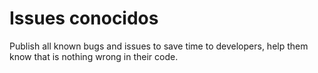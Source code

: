 # Issues conocidos

Publish all known bugs and issues to save time to developers, help them know that is nothing wrong in their code.
